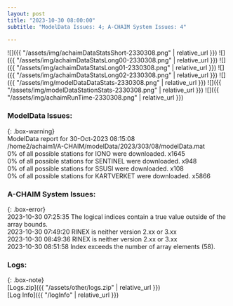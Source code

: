 ```yaml
---
layout: post
title: "2023-10-30 08:00:00"
subtitle: "ModelData Issues: 4; A-CHAIM System Issues: 4"

---
```


![]({{ "/assets/img/achaimDataStatsShort-2330308.png" | relative_url }})
![]({{ "/assets/img/achaimDataStatsLong00-2330308.png" | relative_url }})
![]({{ "/assets/img/achaimDataStatsLong01-2330308.png" | relative_url }})
![]({{ "/assets/img/achaimDataStatsLong02-2330308.png" | relative_url }})
![]({{ "/assets/img/modelDataDataStats-2330308.png" | relative_url }})
![]({{ "/assets/img/modelDataStationStats-2330308.png" | relative_url }})
![]({{ "/assets/img/achaimRunTime-2330308.png" | relative_url }})


### ModelData Issues:  
  
{: .box-warning}  
 ModelData report for 30-Oct-2023 08:15:08   
 /home2/achaim1/A-CHAIM/modelData/2023/303/08/modelData.mat   
 0% of all possible stations for IONO were downloaded. x1645   
 0% of all possible stations for SENTINEL were downloaded. x948   
 0% of all possible stations for SSUSI were downloaded. x108   
 0% of all possible stations for KARTVERKET were downloaded. x5866   
  
### A-CHAIM System Issues:  
  
{: .box-error}  
2023-10-30 07:25:35 The logical indices contain a true value outside of the array bounds.  
2023-10-30 07:49:20 RINEX is neither version 2.xx or 3.xx  
2023-10-30 08:49:36 RINEX is neither version 2.xx or 3.xx  
2023-10-30 08:51:58 Index exceeds the number of array elements (58).  

### Logs:  
  
{: .box-note}  
[Logs.zip]({{ "/assets/other/logs.zip" | relative_url }})  
[Log Info]({{ "/logInfo" | relative_url }})  
